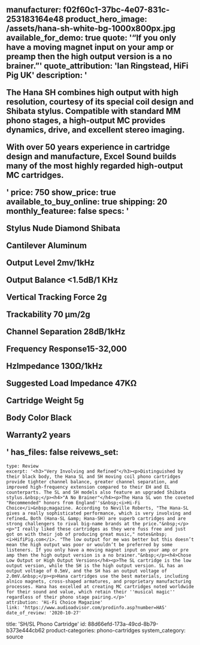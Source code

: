manufacturer: f02f60c1-37bc-4e07-831c-253183164e48
product_hero_image: /assets/hana-sh-white-bg-1000x800px.jpg
available_for_demo: true
quote: '“If you only have a moving magnet input on your amp or preamp then the high output version is a no brainer.”'
quote_attribution: 'Ian Ringstead, HiFi Pig UK'
description: '<p>The Hana SH&nbsp;combines high output with high resolution, courtesy of its special coil design and Shibata stylus. Compatible with standard MM phono stages, a high-output MC provides dynamics, drive, and excellent stereo imaging.&nbsp;</p><p>With over 50 years experience in cartridge design and manufacture, Excel Sound builds many of the most highly regarded high-output MC cartridges. &nbsp;</p>'
price: 750
show_price: true
available_to_buy_online: true
shipping: 20
monthly_featuree: false
specs: '<p>Stylus Nude Diamond Shibata</p><p>Cantilever Aluminum</p><p>Output Level 2mv/1kHz</p><p>Output Balance &lt;1.5dB/1 KHz</p><p>Vertical Tracking Force 2g</p><p>Trackability 70 µm/2g</p><p>Channel Separation 28dB/1kHz</p><p>Frequency Response15-32,000</p><p>HzImpedance 130Ω/1kHz</p><p>Suggested Load Impedance 47KΩ</p><p>Cartridge Weight 5g</p><p>Body Color Black</p><p>Warranty2 years</p>'
has_files: false
reivews_set:
  -
    type: Review
    excerpt: '<h3>"Very Involving and Refined"</h3><p>Distinguished by their black body, the Hana SL and SH moving coil phono cartridges provide tighter channel balance, greater channel separation, and improved high-frequency extension compared to their EH and EL counterparts. The SL and SH models also feature an upgraded Shibata stylus.&nbsp;</p><h4>"A No Brainer"</h4><p>The Hana SL won the coveted "Recommended" honors from England''s&nbsp;<i>Hi-Fi Choice</i>&nbsp;magazine. According to Neville Roberts, "The Hana-SL gives a really sophisticated performance, which is very involving and refined… Both (Hana-SL &amp; Hana-SH) are superb cartridges and are strong challengers to rival big-name brands at the price."&nbsp;</p><p>"I really liked these cartridges as they were fuss free and just got on with their job of producing great music," notes&nbsp;<i>HifiPig.com</i>. "The low output for me was better but this doesn’t mean the high output was poor or wouldn’t be preferred by some listeners. If you only have a moving magnet input on your amp or pre amp then the high output version is a no brainer."&nbsp;</p><h4>Chose Low Output or High Output Versions</h4><p>The SL cartridge is the low output version, while the SH is the high output version. SL has an output voltage of 0.5mV, and the SH has an output voltage of 2.0mV.&nbsp;</p><p>Hana cartridges use the best materials, including alnico magnets, cross-shaped armatures, and proprietary manufacturing processes. Hana has excelled at creating MC cartridges noted worldwide for their sound and value, which retain their ''musical magic'' regardless of their phono stage pairing.</p>'
    attribution: 'Hi-Fi Choice Magazine'
    link: 'https://www.audioadvisor.com/prodinfo.asp?number=HAS'
    date_of_review: '2020-10-27'
title: 'SH/SL Phono Cartridge'
id: 88d66efd-173a-49cd-8b79-b373e444cb62
product-categories: phono-cartridges
system_category: source
